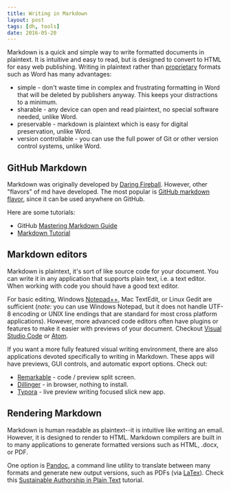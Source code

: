 ```yaml
---
title: Writing in Markdown
layout: post
tags: [dh, tools]
date: 2016-05-20
---
```


Markdown is a quick and simple way to write formatted documents in plaintext.
It is intuitive and easy to read, but is designed to convert to HTML for easy web publishing.
Writing in plaintext rather than [proprietary](https://www.gnu.org/proprietary/proprietary.en.html) formats such as Word has many advantages:

- simple - don't waste time in complex and frustrating formatting in Word that will be deleted by publishers anyway. This keeps your distractions to a minimum.
- sharable - any device can open and read plaintext, no special software needed, unlike Word.
- preservable - markdown is plaintext which is easy for digital preservation, unlike Word.
- version controllable - you can use the full power of Git or other version control systems, unlike Word.

## GitHub Markdown 

Markdown was originally developed by [Daring Fireball](https://daringfireball.net/projects/markdown/).
However, other "flavors" of md have developed. 
The most popular is [GitHub markdown flavor](https://help.github.com/articles/basic-writing-and-formatting-syntax/), since it can be used anywhere on GitHub.

Here are some tutorials:

- GitHub [Mastering Markdown Guide](https://guides.github.com/features/mastering-markdown/)
- [Markdown Tutorial](http://www.markdowntutorial.com/)

## Markdown editors

Markdown is plaintext, it's sort of like source code for your document. 
You can write it in any application that supports plain text, i.e. a text editor.
When working with code you should have a good text editor. 
 
For basic editing, Windows [Notepad++](https://notepad-plus-plus.org/), Mac TextEdit, or Linux Gedit are sufficient (*note:* you can use Windows Notepad, but it does not handle UTF-8 encoding or UNIX line endings that are standard for most cross platform applications).
However, more advanced code editors often have plugins or features to make it easier with previews of your document.
Checkout [Visual Studio Code](https://code.visualstudio.com/) or [Atom](https://atom.io/).

If you want a more fully featured visual writing environment, there are also applications devoted specifically to writing in Markdown. 
These apps will have previews, GUI controls, and automatic export options. 
Check out:
 
- [Remarkable](https://remarkableapp.github.io/index.html) - code / preview split screen.
- [Dillinger](http://dillinger.io/) - in browser, nothing to install.
- [Typora](https://www.typora.io/) - live preview writing focused slick new app.

## Rendering Markdown

Markdown is human readable as plaintext--it is intuitive like writing an email. 
However, it is designed to render to HTML. 
Markdown compilers are built in to many applications to generate formatted versions such as HTML, .docx, or PDF.

One option is [Pandoc](http://pandoc.org/), a command line utility to translate between many formats and generate new output versions, such as PDFs (via [LaTex](https://www.latex-project.org/about/)). 
Check this [Sustainable Authorship in Plain Text](http://programminghistorian.org/lessons/sustainable-authorship-in-plain-text-using-pandoc-and-markdown) tutorial.
